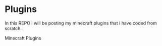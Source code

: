 Plugins
=======

In this REPO i will be posting my minecraft plugins that i have coded from scratch.

Minecraft Plugins
